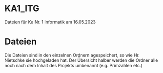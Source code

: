 # KA1_ITG
Dateien für Ka Nr. 1 Informatik am 16.05.2023

<h1> Dateien </h1>
<p> Die Dateien sind in den einzelnen Ordnern agespeichert, so wie Hr. Nietschke sie hochgeladen hat. Der Übersicht halber werden die Ordner alle noch nach dem Inhalt des Projekts umbenannt (e.g. Primzahlen etc.)</p>
